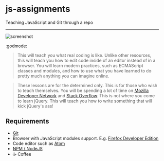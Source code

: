 # js-assignments
Teaching JavaScript and Git through a repo
- - -
![screenshot](https://i.imgur.com/KiwjtDV.png)

:godmode:
> This will teach you what real coding is like. Unlike other resources, this will
> teach you how to edit code inside of an editor instead of in a browser. You will
> learn modern practices, such as ECMAScript classes and modules, and how to use
> what you have learned to do pretty much anything you can imagine online.

> These lessons are for the determined only. This is for those who wish to teach
> themselves. You will be spending a lot of time on [Mozilla Developer Network](https://developer.mozilla.org/en-US/docs/)
and [Stack Overflow](https://stackoverflow.com/). This is not where you come to
> learn jQuery. This will teach you how to write something that will kick jQuery's
> ass!

## Requirements
- [Git](https://git-scm.com/)
- Browser with JavaScript modules support. E.g. [Firefox Developer Edition](https://www.mozilla.org/en-US/firefox/developer/)
- Code editor such as [Atom](https://atom.io)
- [NPM / NodeJS](https://nodejs.org/)
- :coffee: Coffee

